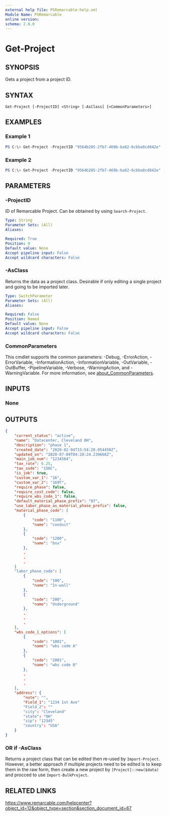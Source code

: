 ```yaml
---
external help file: PSRemarcable-help.xml
Module Name: PSRemarcable
online version:
schema: 2.0.0
---
```


# Get-Project

## SYNOPSIS
Gets a project from a project ID.

## SYNTAX

```
Get-Project [-ProjectID] <String> [-AsClass] [<CommonParameters>]
```

## EXAMPLES

### Example 1
```powershell
PS C:\> Get-Project -ProjectID "9564b285-2fb7-469b-ba82-6cbba0cd842e"
```

### Example 2
```powershell
PS C:\> Get-Project -ProjectID "9564b285-2fb7-469b-ba82-6cbba0cd842e" -AsClass
```

## PARAMETERS

### -ProjectID
ID of Remarcable Project. Can be obtained by using `Search-Project`.

```yaml
Type: String
Parameter Sets: (All)
Aliases:

Required: True
Position: 0
Default value: None
Accept pipeline input: False
Accept wildcard characters: False
```

### -AsClass
Returns the data as a project class. Desirable if only editing a single project and going to be imported later.

```yaml
Type: SwitchParameter
Parameter Sets: (All)
Aliases:

Required: False
Position: Named
Default value: None
Accept pipeline input: False
Accept wildcard characters: False
```

### CommonParameters
This cmdlet supports the common parameters: -Debug, -ErrorAction, -ErrorVariable, -InformationAction, -InformationVariable, -OutVariable, -OutBuffer, -PipelineVariable, -Verbose, -WarningAction, and -WarningVariable. For more information, see [about_CommonParameters](http://go.microsoft.com/fwlink/?LinkID=113216).

## INPUTS

### None

## OUTPUTS

```json
{
    "current_status": "active",
    "name": "Datacenter, Cleveland OH",
    "description": "phase 1",
    "created_date": "2020-02-04T15:54:20.054450Z",
    "updated_on": "2020-07-09T04:20:24.239668Z",
    "main_job_num": "1234564",
    "tax_rate": 6.25, 
    "tax_code": "150C",
    "is_job": true,
    "custom_var_1": "16",
    "custom_var_2": "169T",
    "require_phase": false,
    "require_cost_code": false,
    "require_wbs_code_1": false,
    "default_material_phase_prefix": "07",
    "use_labor_phase_as_material_phase_prefix": false,
    "material_phase_code": [
        {
            "code": "1100",
            "name": "conduit"
        },
        {
            "code": "1200",
            "name": "box"
        },
        .
        .
        .
    ]
    "labor_phase_code": [
        {
            "code": "100",
            "name": "In-wall"
        },
        {
            "code": "200",
            "name": "Underground"
        },
        .
        .
        .
    ],
    "wbs_code_1_options": [
        {
            "code": "1001",
            "name": "wbs code A"
        },
        {
            "code": "2001",
            "name": "wbs code B"
        },
        .
        .
        .
    ],
    "address": {
        "note": "",
        "Field_1": "1234 1st Ave"
        "Field_2": ""
        "city": "Cleveland"
        "state": "OH"
        "zip": "12345"
        "country": "USA"
    }
}
```

### OR if -AsClass
Returns a project class that can be edited then re-used by `Import-Project`.
However, a better approach if multiple projects need to be edited is to keep them in the raw form, then create a new project by `[Project]::new($data)` and procced to use `Import-BulkProject`.

## RELATED LINKS
https://www.remarcable.com/helpcenter?object_id=12&object_type=section&section_document_id=67